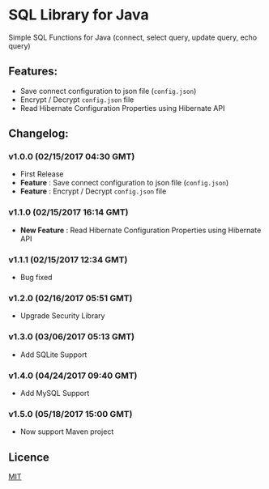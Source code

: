 # SQL Library for Java
Simple SQL Functions for Java (connect, select query, update query, echo query)

## Features:
* Save connect configuration to json file (`config.json`)
* Encrypt / Decrypt `config.json` file
* Read Hibernate Configuration Properties using Hibernate API

## Changelog:
### v1.0.0 (02/15/2017 04:30 GMT)
* First Release
* **Feature** : Save connect configuration to json file (`config.json`)
* **Feature** : Encrypt / Decrypt `config.json` file

### v1.1.0 (02/15/2017 16:14 GMT)
* **New Feature** : Read Hibernate Configuration Properties using Hibernate API

### v1.1.1 (02/15/2017 12:34 GMT)
* Bug fixed

### v1.2.0 (02/16/2017 05:51 GMT)
* Upgrade Security Library

### v1.3.0 (03/06/2017 05:13 GMT)
* Add SQLite Support

### v1.4.0 (04/24/2017 09:40 GMT)
* Add MySQL Support

### v1.5.0 (05/18/2017 15:00 GMT)
* Now support Maven project

## Licence
[MIT](LICENCE)
